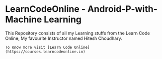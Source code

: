 # LearnCodeOnline - Android-P-with-Machine Learning
This Repository consists of all my Learning stuffs from the Learn Code Online, My favourite Instructor named Hitesh Choudhary.

    
    To Know more visit [Learn Code Online](https://courses.learncodeonline.in)


